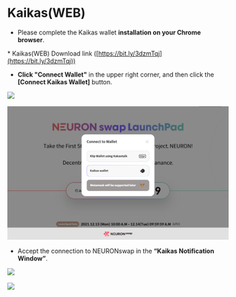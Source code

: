 # Kaikas(WEB)

* Please complete the Kaikas wallet **installation on your Chrome browser**.

&#x20;    \* Kaikas(WEB) Download link ([https://bit.ly/3dzmTqj](https://bit.ly/3dzmTqj))



* **Click "Connect Wallet"** in the upper right corner, and then click the **\[Connect Kaikas Wallet]** button.

![](<../../.gitbook/assets/지갑연결하기 클립\_12.jpg>)

![](<../../.gitbook/assets/web kor,en (4).jpg>)

* Accept the connection to NEURONswap in the **“Kaikas Notification Window”**.

![](<../../.gitbook/assets/지갑연결하기 클립\_14.jpg>)

![](<../../.gitbook/assets/지갑연결하기 클립\_8.jpg>)
